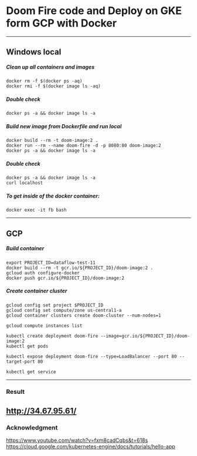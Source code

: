 # Doom Fire code and Deploy on GKE form GCP with Docker

---
## Windows local

##### Clean up all containers and images
```shell
docker rm -f $(docker ps -aq)
docker rmi -f $(docker image ls -aq)
```

##### Double check
```shell
docker ps -a && docker image ls -a
```

##### Build new image from Dockerfile and run local
```shell
docker build --rm -t doom-image:2 .
docker run --rm --name doom-fire -d -p 8080:80 doom-image:2
docker ps -a && docker image ls -a
```

##### Double check
```shell
docker ps -a && docker image ls -a
curl localhost
```

##### To get inside of the docker container:
```shell
docker exec -it fb bash
```
---
## GCP

##### Build container
```shell
export PROJECT_ID=dataflow-test-11
docker build --rm -t gcr.io/${PROJECT_ID}/doom-image:2 .
gcloud auth configure-docker
docker push gcr.io/${PROJECT_ID}/doom-image:2
```

##### Create container cluster
```shell
gcloud config set project $PROJECT_ID
gcloud config set compute/zone us-central1-a
gcloud container clusters create doom-cluster --num-nodes=1

gcloud compute instances list

kubectl create deployment doom-fire --image=gcr.io/${PROJECT_ID}/doom-image:2
kubectl get pods

kubectl expose deployment doom-fire --type=LoadBalancer --port 80 --target-port 80

kubectl get service
```
---
### Result
http://34.67.95.61/
---
### Acknowledgment
https://www.youtube.com/watch?v=fxm8cadCqbs&t=618s
https://cloud.google.com/kubernetes-engine/docs/tutorials/hello-app
